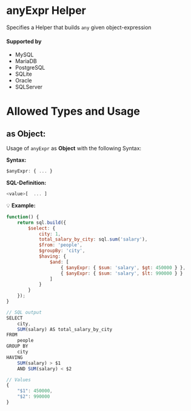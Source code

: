# anyExpr Helper
Specifies a Helper that builds `any` given object-expression

#### Supported by
- MySQL
- MariaDB
- PostgreSQL
- SQLite
- Oracle
- SQLServer

# Allowed Types and Usage

## as Object:

Usage of `anyExpr` as **Object** with the following Syntax:

**Syntax:**

```javascript
$anyExpr: { ... }
```

**SQL-Definition:**
```javascript
<value>[  ... ]
```

:bulb: **Example:**
```javascript
function() {
    return sql.build({
        $select: {
            city: 1,
            total_salary_by_city: sql.sum('salary'),
            $from: 'people',
            $groupBy: 'city',
            $having: {
                $and: [
                    { $anyExpr: { $sum: 'salary', $gt: 450000 } },
                    { $anyExpr: { $sum: 'salary', $lt: 990000 } }
                ]
            }
        }
    });
}

// SQL output
SELECT
    city,
    SUM(salary) AS total_salary_by_city
FROM
    people
GROUP BY
    city
HAVING
    SUM(salary) > $1
    AND SUM(salary) < $2

// Values
{
    "$1": 450000,
    "$2": 990000
}
```

